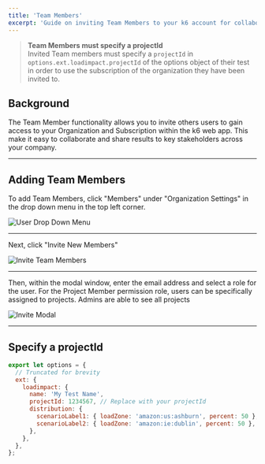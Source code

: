 ```yaml
---
title: 'Team Members'
excerpt: 'Guide on inviting Team Members to your k6 account for collaboration'
---
```


<div class="doc-blockquote" data-props='{"mod": "warning"}'>

> <b>Team Members must specify a projectId</b><br/>
> Invited Team members must specify a `projectId` in `options.ext.loadimpact.projectId` of the options object of their test in order to use the subscription of the organization they have been invited to.

</div>

## Background

The Team Member functionality allows you to invite others users to gain access to your Organization and Subscription within the k6 web app. This make it easy to collaborate and share results to key stakeholders across your company.

---

## Adding Team Members

To add Team Members, click "Members" under "Organization Settings" in the drop down menu in the top left corner.

![User Drop Down Menu](images/03%Team%Members/drop-down-menu.png)

---

Next, click "Invite New Members"

![Invite Team Members](images/03%Team%Members/invite-new-members.png)

---

Then, within the modal window, enter the email address and select a role for the user. For the Project Member permission role, users can be specifically assigned to projects. Admins are able to see all projects

![Invite Modal](images/03%Team%Members/invite-modal.png)

---

## Specify a projectId

<div class="code-group" data-props='{"labels": []}'>

```javascript
export let options = {
  // Truncated for brevity
  ext: {
    loadimpact: {
      name: 'My Test Name',
      projectId: 1234567, // Replace with your projectId
      distribution: {
        scenarioLabel1: { loadZone: 'amazon:us:ashburn', percent: 50 },
        scenarioLabel2: { loadZone: 'amazon:ie:dublin', percent: 50 },
      },
    },
  },
};
```

</div>

